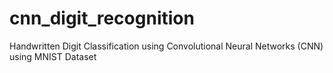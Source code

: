 # cnn_digit_recognition
Handwritten Digit Classification using Convolutional Neural Networks (CNN) using MNIST Dataset
